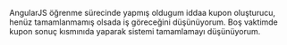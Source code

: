 AngularJS öğrenme sürecinde yapmış oldugum iddaa kupon oluşturucu, henüz tamamlanmamış olsada iş göreceğini düşünüyorum.
Boş vaktimde kupon sonuç kısmınıda yaparak sistemi tamamlamayı düşünüyorum.

